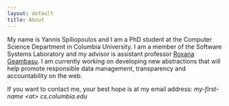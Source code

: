 ```yaml
---
layout: default
title: About
---
```



<p class="message">
My name is Yannis Spiliopoulos and I am a PhD student at the Computer
Science Department in Columbia University. I am a member of the Software Systems
Laboratory and my advisor is assistant professor <a
href="https://roxanageambasu.github.io/">Roxana Geambasu</a>. I am currently
working on developing new abstractions that will help promote responsible data
management, transparency and accountability on the web.
</p>

If you want to contact me, your best hope is at my email address:
*my-first-name &#60;at&#62; cs.columbia.edu*
